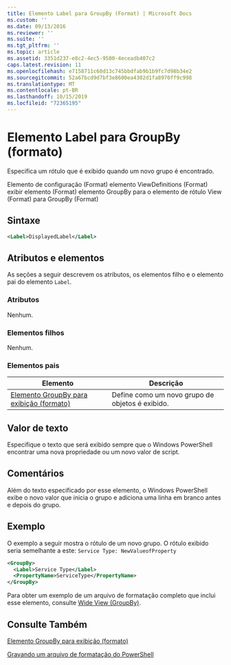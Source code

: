 ```yaml
---
title: Elemento Label para GroupBy (Format) | Microsoft Docs
ms.custom: ''
ms.date: 09/13/2016
ms.reviewer: ''
ms.suite: ''
ms.tgt_pltfrm: ''
ms.topic: article
ms.assetid: 3351d237-e8c2-4ec5-9500-4eceadb407c2
caps.latest.revision: 11
ms.openlocfilehash: e7158711c60d13c745bbdfab9b1b9fc7d98b34e2
ms.sourcegitcommit: 52a67bcd9d7bf3e8600ea4302d1fa8970ff9c998
ms.translationtype: MT
ms.contentlocale: pt-BR
ms.lasthandoff: 10/15/2019
ms.locfileid: "72365195"
---
```

# <a name="label-element-for-groupby-format"></a>Elemento Label para GroupBy (formato)

Especifica um rótulo que é exibido quando um novo grupo é encontrado.

Elemento de configuração (Format) elemento ViewDefinitions (Format) exibir elemento (Format) elemento GroupBy para o elemento de rótulo View (Format) para GroupBy (Format)

## <a name="syntax"></a>Sintaxe

```xml
<Label>DisplayedLabel</Label>
```

## <a name="attributes-and-elements"></a>Atributos e elementos

As seções a seguir descrevem os atributos, os elementos filho e o elemento pai do elemento `Label`.

### <a name="attributes"></a>Atributos

Nenhum.

### <a name="child-elements"></a>Elementos filhos

Nenhum.

### <a name="parent-elements"></a>Elementos pais

|Elemento|Descrição|
|-------------|-----------------|
|[Elemento GroupBy para exibição (formato)](./groupby-element-for-view-format.md)|Define como um novo grupo de objetos é exibido.|

## <a name="text-value"></a>Valor de texto

Especifique o texto que será exibido sempre que o Windows PowerShell encontrar uma nova propriedade ou um novo valor de script.

## <a name="remarks"></a>Comentários

Além do texto especificado por esse elemento, o Windows PowerShell exibe o novo valor que inicia o grupo e adiciona uma linha em branco antes e depois do grupo.

## <a name="example"></a>Exemplo

O exemplo a seguir mostra o rótulo de um novo grupo. O rótulo exibido seria semelhante a este: `Service Type: NewValueofProperty`

```xml
<GroupBy>
  <Label>Service Type</Label>
  <PropertyName>ServiceType</PropertyName>
</GroupBy>

```

Para obter um exemplo de um arquivo de formatação completo que inclui esse elemento, consulte [Wide View (GroupBy)](./wide-view-groupby.md).

## <a name="see-also"></a>Consulte Também

[Elemento GroupBy para exibição (formato)](./groupby-element-for-view-format.md)

[Gravando um arquivo de formatação do PowerShell](./writing-a-powershell-formatting-file.md)
